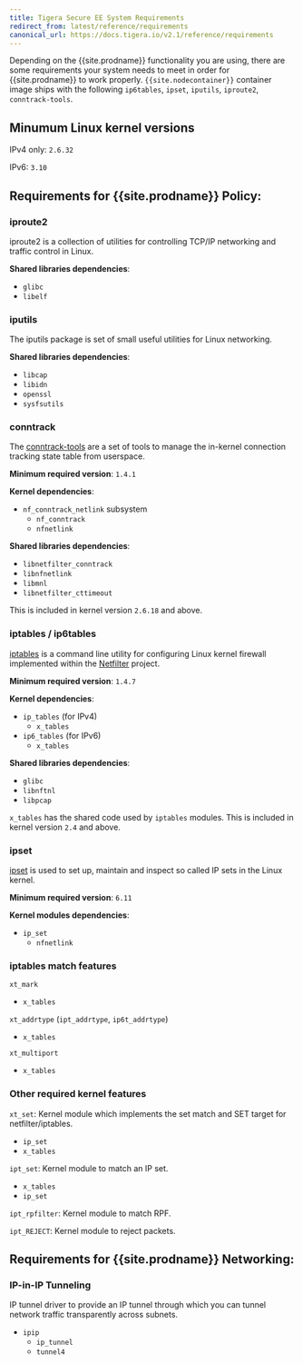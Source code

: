 ```yaml
---
title: Tigera Secure EE System Requirements
redirect_from: latest/reference/requirements
canonical_url: https://docs.tigera.io/v2.1/reference/requirements
---
```


Depending on the {{site.prodname}} functionality you are using, there are some requirements your system needs to meet in order for {{site.prodname}} to work properly.
`{{site.nodecontainer}}` container image ships with the following `ip6tables`, `ipset`, `iputils`, `iproute2`, `conntrack-tools`.

## Minumum Linux kernel versions

IPv4 only: `2.6.32`

IPv6: `3.10`

## Requirements for {{site.prodname}} Policy:

### iproute2

 iproute2 is a collection of utilities for controlling TCP/IP networking and traffic control in Linux.

 **Shared libraries dependencies**:
  - `glibc`
  - `libelf`

### iputils

The iputils package is set of small useful utilities for Linux networking.

 **Shared libraries dependencies**:
  - `libcap`
  - `libidn`
  - `openssl`
  - `sysfsutils`

### conntrack

The [conntrack-tools](http://www.netfilter.org/projects/conntrack-tools/index.html) are a set of tools to manage the in-kernel connection tracking state table from userspace.

 **Minimum required version**: `1.4.1`

 **Kernel dependencies**:
 - `nf_conntrack_netlink` subsystem
    - `nf_conntrack`
    - `nfnetlink`

 **Shared libraries dependencies**:
  - `libnetfilter_conntrack`
  - `libnfnetlink`
  - `libmnl`
  - `libnetfilter_cttimeout`

This is included in kernel version `2.6.18` and above.

### iptables / ip6tables

[iptables](http://www.netfilter.org/projects/iptables/index.html) is a command line utility for configuring Linux kernel firewall implemented within the [Netfilter](http://www.netfilter.org) project.

 **Minimum required version**: `1.4.7`

 **Kernel dependencies**:
 - `ip_tables` (for IPv4)
    - `x_tables`
 - `ip6_tables` (for IPv6)
    - `x_tables`

 **Shared libraries dependencies**:
  - `glibc`
  - `libnftnl`
  - `libpcap`

`x_tables` has the shared code used by `iptables` modules.
 This is included in kernel version `2.4` and above.

### ipset

[ipset](http://ipset.netfilter.org/) is used to set up, maintain and inspect so called IP sets in the Linux kernel.

 **Minimum required version**: `6.11`

 **Kernel modules dependencies**:
 - `ip_set`
    - `nfnetlink`

### iptables match features

`xt_mark`
   - `x_tables`

`xt_addrtype` (`ipt_addrtype`, `ip6t_addrtype`)
   - `x_tables`

`xt_multiport`
   - `x_tables`

### Other required kernel features

`xt_set`: Kernel module which implements the set match and SET target for netfilter/iptables.
 - `ip_set`
 - `x_tables`

`ipt_set`: Kernel module to match an IP set.
 - `x_tables`
 - `ip_set`

`ipt_rpfilter`: Kernel module to match RPF.

`ipt_REJECT`: Kernel module to reject packets.

## Requirements for {{site.prodname}} Networking:

### IP-in-IP Tunneling

IP tunnel driver to provide an IP tunnel through which you can tunnel network traffic transparently across subnets.

 - `ipip`
    - `ip_tunnel`
    - `tunnel4`
